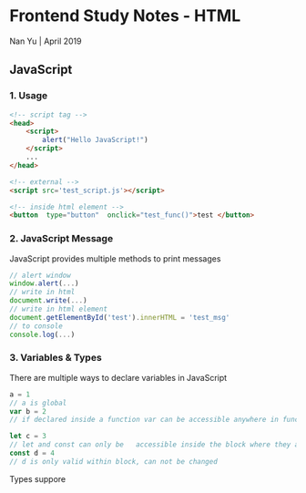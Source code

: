 # Frontend Study Notes - HTML  
Nan Yu | April 2019   
  
## JavaScript
### 1. Usage

```html
<!-- script tag -->
<head>
	<script> 
		alert("Hello JavaScript!")
	</script>
	...
</head>

<!-- external -->
<script src='test_script.js'></script>

<!-- inside html element -->
<button  type="button"  onclick="test_func()">test </button>
```
### 2. JavaScript Message
JavaScript provides multiple methods to print messages
```javascript
// alert window
window.alert(...)
// write in html
document.write(...)
// write in html element
document.getElementById('test').innerHTML = 'test_msg'
// to console
console.log(...)
```

### 3. Variables & Types
There are multiple ways to declare variables in JavaScript
```javascript
a = 1
// a is global
var b = 2
// if declared inside a function var can be accessible anywhere in function. Or it is a global variable

let c = 3
// let and const can only be   accessible inside the block where they are declared
const d = 4
// d is only valid within block, can not be changed
```

Types suppore


<!--stackedit_data:
eyJoaXN0b3J5IjpbLTYyOTEwMDE0MiwtNjUxNjI4MjI4LDE3MT
g2NDQ0MTUsLTE5NzgwOTIwNzksLTkyMDAwMjg5MCwxMzkyOTEz
NjU3LC0xODIyODE3Mzg1XX0=
-->